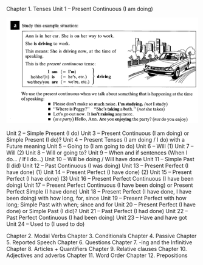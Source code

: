 Chapter 1. Tenses
Unit 1 – Present Continuous (I am doing)

![](1.1.png)

Unit 2 – Simple Present (I do)
Unit 3 – Present Continuous (I am doing) or Simple Present (I do)?
Unit 4 – Present Tenses (I am doing / I do) with a Future meaning
Unit 5 – Going to (I am going to do)
Unit 6 – Will (1)
Unit 7 – Will (2)
Unit 8 – Will or going to?
Unit 9 – When and if sentences (When I do… / If I do…)
Unit 10 – Will be doing / Will have done
Unit 11 – Simple Past (I did)
Unit 12 – Past Continuous (I was doing)
Unit 13 – Present Perfect (I have done) (1)
Unit 14 – Present Perfect (I have done) (2)
Unit 15 – Present Perfect (I have done) (3)
Unit 16 – Present Perfect Continuous (I have been doing)
Unit 17 – Present Perfect Continuous (I have been doing) or Present Perfect Simple (I have done)
Unit 18 – Present Perfect (I have done, I have been doing) with how long, for, since
Unit 19 – Present Perfect with how long; Simple Past with when; since and for
Unit 20 – Present Perfect (I have done) or Simple Past (I did)?
Unit 21 – Past Perfect (I had done)
Unit 22 – Past Perfect Continuous (I had been doing)
Unit 23 – Have and have got
Unit 24 – Used to (I used to do)

Chapter 2. Modal Verbs
Chapter 3. Conditionals
Chapter 4. Passive
Chapter 5. Reported Speech
Chapter 6. Questions 
Chapter 7. -ing and the Infinitive
Chapter 8. Articles + Quantifiers 
Chapter 9. Relative clauses
Chapter 10. Adjectives and adverbs
Chapter 11. Word Order
Chapter 12. Prepositions
